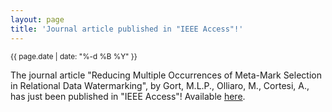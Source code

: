 ```yaml
---
layout: page
title: 'Journal article published in "IEEE Access"!'
---
```


<small>{{ page.date | date: "%-d %B %Y" }}</small>

The journal article "Reducing Multiple Occurrences of Meta-Mark Selection in Relational Data Watermarking", by Gort, M.L.P., Olliaro, M., Cortesi, A., has just been published in "IEEE Access"! Available [here](https://doi.org/10.1109/ACCESS.2022.3182099).
